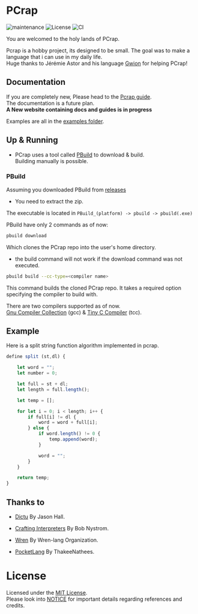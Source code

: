 ﻿# PCrap
![maintenance](https://img.shields.io/maintenance/yes/2021?style=flat-square)
![License](https://img.shields.io/badge/license-MIT-green?style=flat-square)
![CI](https://img.shields.io/github/workflow/status/valkarias/PCrap/Release-builds?style=flat-square)


You are welcomed to the holy lands of PCrap.  

Pcrap is a hobby project, its designed to be small. The goal was to make a language that i can use in my daily life.    
Huge thanks to Jérémie Astor and his language [Gwion](https://github.com/Gwion/Gwion) for helping PCrap!

## Documentation
If you are completely new, Please head to the [Pcrap guide](https://cdn.flipsnack.com/widget/v2/widget.html?hash=dcs6n9hgvu).  
The documentation is a future plan.  
**A New website containing docs and guides is in progress**  

Examples are all in the [examples folder](https://github.com/valkarias/PCrap/tree/master/examples).

## Up & Running
- PCrap uses a tool called [PBuild](https://github.com/valkarias/PCrap/releases) to download & build.  
Building manually is possible.

### PBuild
Assuming you downloaded PBuild from [releases](https://github.com/valkarias/PCrap/releases)  
- You need to extract the zip.  

The executable is located in `PBuild_(platform) -> pbuild -> pbuild(.exe)`  

PBuild have only 2 commands as of now:
```bash
pbuild download
```
Which clones the PCrap repo into the user's home directory.  
- the build command will not work if the download command was not executed.
```bash
pbuild build --cc-type=<compiler name>
```
This command builds the cloned PCrap repo. It takes a required option specifying the compiler to build with.  

There are two compilers supported as of now.  
[Gnu Compiler Collection](https://gcc.gnu.org) (gcc) & [Tiny C Compiler](https://bellard.org/tcc/) (tcc).

## Example
Here is a split string function algorithm implemented in pcrap.
```js
define split (st,dl) {

    let word = "";
    let number = 0;

    let full = st + dl;
    let length = full.length();

    let temp = [];

    for let i = 0; i < length; i++ {
        if full[i] != dl {
            word = word + full[i];
        } else {
            if word.length() != 0 {
                temp.append(word);
            }

            word = "";
        }
    }

    return temp;
}
```

## Thanks to
- [Dictu](https://github.com/dictu-lang/Dictu) By Jason Hall.  
 
- [Crafting Interpreters](https://github.com/munificent/craftinginterpreters) By Bob Nystrom.
- [Wren](https://github.com/wren-lang/wren) By Wren-lang Organization.
- [PocketLang](https://github.com/ThakeeNathees/pocketlang) By ThakeeNathees.

# License

Licensed under the [MIT License](https://github.com/valkarias/PCrap/blob/master/LICENSE).  
Please look into [NOTICE](https://github.com/valkarias/PCrap/blob/master/NOTICE.txt) for important details regarding references and credits.
